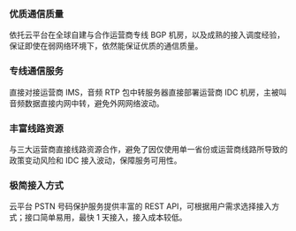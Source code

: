### 优质通信质量

依托云平台在全球自建与合作运营商专线 BGP 机房，以及成熟的接入调度经验，保证即使在弱网络环境下，依然能保证优质的通信质量。

### 专线通信服务

直接对接运营商 IMS，音频 RTP 包中转服务器直接部署运营商 IDC 机房，主被叫音频数据直接内网中转，避免外网网络波动。

### 丰富线路资源

与三大运营商直接线路资源合作，避免了因仅使用单一省份或运营商线路所导致的政策变动风险和 IDC 接入波动，保障服务可用性。

### 极简接入方式

云平台 PSTN 号码保护服务提供丰富的 REST API，可根据用户需求选择接入方式；接口简单易用，最快 1 天接入，接入成本较低。